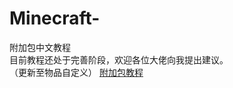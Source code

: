 # Minecraft-
附加包中文教程  
目前教程还处于完善阶段，欢迎各位大佬向我提出建议。  
（更新至物品自定义） 
[附加包教程](https://justinlmc.github.io/Minecraft-/%E6%95%99%E7%A8%8B/%E9%99%84%E5%8A%A0%E5%8C%85%E6%95%99%E7%A8%8B.html)  
